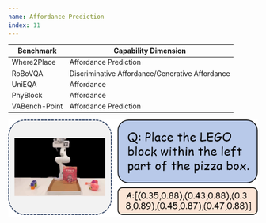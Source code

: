 ```yaml
---
name: Affordance Prediction
index: 11
---
```


<div class="row">
<div class="col-8">

| **Benchmark** | **Capability Dimension**                        |
|---------------|-------------------------------------------------|
| Where2Place   | Affordance Prediction                           |
| RoBoVQA       | Discriminative Affordance/Generative Affordance |
| UniEQA        | Affordance                                      |
| PhyBlock      | Affordance                                      |
| VABench-Point | Affordance Prediction                           |

</div>

<div class="col-4">

![alt text](affordancePrediction.png)

</div>

</div>

